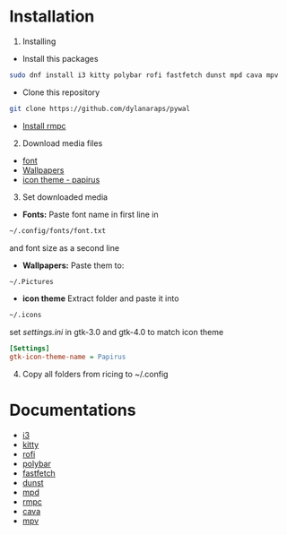 # Installation

1. Installing
- Install this packages 
```bash
sudo dnf install i3 kitty polybar rofi fastfetch dunst mpd cava mpv
```
- Clone this repository
```bash
git clone https://github.com/dylanaraps/pywal
```
- [Install rmpc](https://mierak.github.io/rmpc/)

2. Download media files
- [font](https://www.nerdfonts.com/font-downloads)
- [Wallpapers](https://www.wallpaperflare.com/)
- [icon theme - papirus](https://www.gnome-look.org/p/1166289)

3. Set downloaded media
- **Fonts:**
Paste font name in first line in 
```bash
~/.config/fonts/font.txt
```
and font size as a second line
- **Wallpapers:** 
Paste them to:
```bash
~/.Pictures
```
- **icon theme**
Extract folder and paste it into
```bash
~/.icons
```
set *settings.ini* in gtk-3.0 and gtk-4.0 to match icon theme
```ini
[Settings]
gtk-icon-theme-name = Papirus
```

4. Copy all folders from ricing to ~/.config

# Documentations

- [i3](https://i3wm.org/docs/userguide.html)
- [kitty](https://sw.kovidgoyal.net/kitty/conf/)
- [rofi](https://davatorium.github.io/rofi/)
- [polybar](https://github.com/polybar/polybar/wiki)
- [fastfetch](https://github.com/fastfetch-cli/fastfetch)
- [dunst](https://dunst-project.org/documentation/)
- [mpd](https://mpd.readthedocs.io/en/latest/)
- [rmpc](https://mierak.github.io/rmpc/)
- [cava](https://github.com/karlstav/cava)
- [mpv](https://mpv.io/)